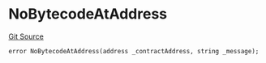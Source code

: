 # NoBytecodeAtAddress
[Git Source](https://github.com/thrackle-io/forte-rules-engine/blob/5abe0bdd205a0cc39e18fc6dac3a712362e23f50/src/protocol/economic/ruleProcessor/RuleProcessorDiamondLib.sol)


```solidity
error NoBytecodeAtAddress(address _contractAddress, string _message);
```

